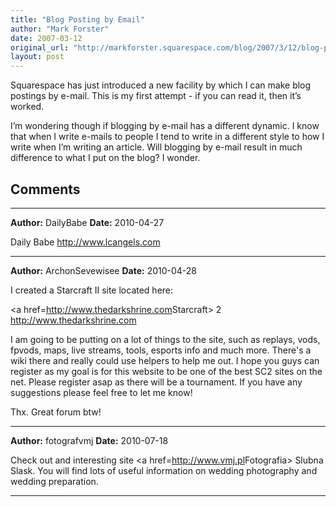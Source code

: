 ```yaml
---
title: "Blog Posting by Email"
author: "Mark Forster"
date: 2007-03-12
original_url: "http://markforster.squarespace.com/blog/2007/3/12/blog-posting-by-email.html"
layout: post
---
```


Squarespace has just introduced a new facility by which I can make blog postings by e-mail. This is my first attempt - if you can read it, then it’s worked.

I’m wondering though if blogging by e-mail has a different dynamic. I know that when I write e-mails to people I tend to write in a different style to how I write when I’m writing an article. Will blogging by e-mail result in much difference to what I put on the blog? I wonder.


## Comments

---

**Author:** DailyBabe
**Date:** 2010-04-27

Daily Babe <http://www.lcangels.com>

---

**Author:** ArchonSevewisee
**Date:** 2010-04-28

I created a Starcraft II site located here:  
  
<a href=<http://www.thedarkshrine.com>Starcraft> 2</a>  
<http://www.thedarkshrine.com>  
  
I am going to be putting on a lot of things to the site, such as replays, vods, fpvods, maps, live streams, tools, esports info and much more. There's a wiki there and really could use helpers to help me out. I hope you guys can register as my goal is for this website to be one of the best SC2 sites on the net. Please register asap as there will be a tournament. If you have any suggestions please feel free to let me know!  
  
Thx. Great forum btw!

---

**Author:** fotografvmj
**Date:** 2010-07-18

Check out and interesting site <a href=<http://www.vmj.pl>Fotografia> Slubna Slask</a>. You will find lots of useful information on wedding photography and wedding preparation.

---
